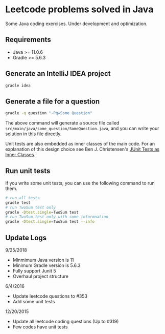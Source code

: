 # Leetcode problems solved in Java

Some Java coding exercises. Under development and optimization.

## Requirements
* Java >= 11.0.6
* Gradle >= 5.6.3

## Generate an IntelliJ IDEA project

```bash
gradle idea
```

## Generate a file for a question

```bash
gradle -q question "-Pq=Some Question"
```

The above command will generate a source file called `src/main/java/some_question/SomeQuestion.java`, and you can write your solution in this file directly.

Unit tests are also embedded as inner classes of the main code. For an explanation of this design choice see Ben J. Christensen's [JUnit Tests as Inner Classes](http://benjchristensen.com/2011/10/23/junit-tests-as-inner-classes/).

## Run unit tests

If you write some unit tests, you can use the following command to run them.

```bash
# run all tests
gradle test 
# run TwoSum test only
gradle -Dtest.single=TwoSum test
# run TwoSum test only with some informnation
gradle -Dtest.single=TwoSum test --info
```

## Update Logs

9/25/2018
* Minmimum Java version is 11
* Minimum Gradle version is 5.6.3
* Fully support Junit 5
* Overhaul project structure

6/4/2016
* Update leetcode questions to #353
* Add some unit tests

12/20/2015
* Update all leetcode coding questions (Up to #319)
* Few codes have unit tests

